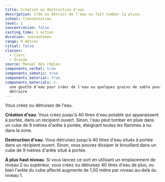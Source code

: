 ```yaml
---
title: Création ou destruction d'eau
description: Crée ou détruit de l'eau ou fait tomber la pluie.
school: Transmutation
level: 1
concentration: false
casting_time: 1 action
duration: instantanée
range: 9 mètres
ritual: false
classes:
  - Clerc
  - Druide
source: Manuel des règles
components_verbal: true
components_somatic: true
components_material: true
components_materials: >-
  une goutte d'eau pour créer de l'eau ou quelques grains de sable pour en
  détruire
---
```

Vous créez ou détruisez de l'eau.

**Création d'eau**. Vous créez jusqu'à 40 litres d'eau potable qui apparaissent à portée, dans un récipient ouvert. Sinon, l'eau peut tomber en pluie dans un cube de 9 mètres d'arête à portée, éteignant toutes les flammes à nu dans la zone.

**Destruction d'eau**. Vous détruisez jusqu'à 40 litres d'eau situés à portée dans un récipient ouvert. Sinon, vous pouvez dissiper le brouillard dans un cube de 9 mètres d'arête situé à portée.

**À plus haut niveau**. Si vous lancez ce sort en utilisant un emplacement de niveau 2 ou supérieur, vous créez ou détruisez 40 litres d'eau de plus, ou bien l'arête du cube affecté augmente de 1,50 mètre par niveau au-delà du niveau 1.
